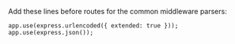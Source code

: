 Add these lines before routes for the common middleware parsers:
```
app.use(express.urlencoded({ extended: true }));
app.use(express.json());
```